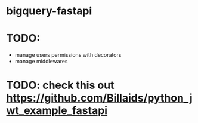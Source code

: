 # bigquery-fastapi

# TODO:

- manage users permissions with decorators
- manage middlewares

# TODO: check this out https://github.com/Billaids/python_jwt_example_fastapi
